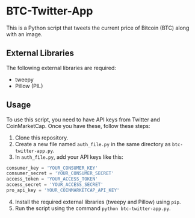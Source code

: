 # BTC-Twitter-App

This is a Python script that tweets the current price of Bitcoin (BTC) along with an image.

## External Libraries

The following external libraries are required:

- tweepy
- Pillow (PIL)

## Usage

To use this script, you need to have API keys from Twitter and CoinMarketCap. Once you have these, follow these steps:

1. Clone this repository.
2. Create a new file named `auth_file.py` in the same directory as `btc-twitter-app.py`.
3. In `auth_file.py`, add your API keys like this:

  ```py
  consumer_key = 'YOUR_CONSUMER_KEY'
  consumer_secret = 'YOUR_CONSUMER_SECRET'
  access_token = 'YOUR_ACCESS_TOKEN'
  access_secret = 'YOUR_ACCESS_SECRET'
  pro_api_key = 'YOUR_COINMARKETCAP_API_KEY'
  ```

4. Install the required external libraries (tweepy and Pillow) using `pip`.
5. Run the script using the command `python btc-twitter-app.py`.
